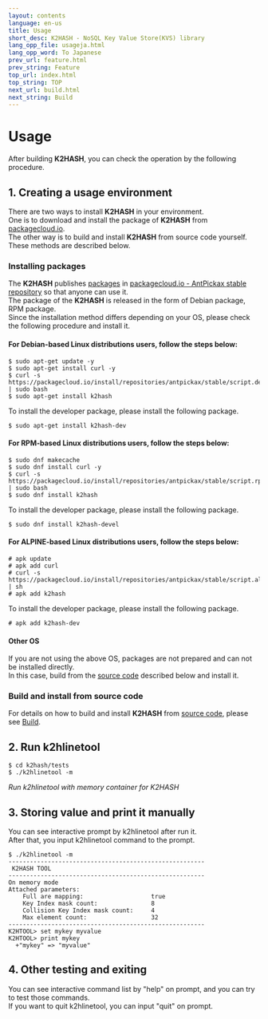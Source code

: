 ```yaml
---
layout: contents
language: en-us
title: Usage
short_desc: K2HASH - NoSQL Key Value Store(KVS) library
lang_opp_file: usageja.html
lang_opp_word: To Japanese
prev_url: feature.html
prev_string: Feature
top_url: index.html
top_string: TOP
next_url: build.html
next_string: Build
---
```


# Usage
After building **K2HASH**, you can check the operation by the following procedure.

## 1. Creating a usage environment
There are two ways to install **K2HASH** in your environment.  
One is to download and install the package of **K2HASH** from [packagecloud.io](https://packagecloud.io/).  
The other way is to build and install **K2HASH** from source code yourself.  
These methods are described below.  

### Installing packages
The **K2HASH** publishes [packages](https://packagecloud.io/app/antpickax/stable/search?q=k2hash) in [packagecloud.io - AntPickax stable repository](https://packagecloud.io/antpickax/stable) so that anyone can use it.  
The package of the **K2HASH** is released in the form of Debian package, RPM package.  
Since the installation method differs depending on your OS, please check the following procedure and install it.  

#### For Debian-based Linux distributions users, follow the steps below:
```
$ sudo apt-get update -y
$ sudo apt-get install curl -y
$ curl -s https://packagecloud.io/install/repositories/antpickax/stable/script.deb.sh | sudo bash
$ sudo apt-get install k2hash
```
To install the developer package, please install the following package.
```
$ sudo apt-get install k2hash-dev
```

#### For RPM-based Linux distributions users, follow the steps below:
```
$ sudo dnf makecache
$ sudo dnf install curl -y
$ curl -s https://packagecloud.io/install/repositories/antpickax/stable/script.rpm.sh | sudo bash
$ sudo dnf install k2hash
```
To install the developer package, please install the following package.
```
$ sudo dnf install k2hash-devel
```

#### For ALPINE-based Linux distributions users, follow the steps below:
```
# apk update
# apk add curl
# curl -s https://packagecloud.io/install/repositories/antpickax/stable/script.alpine.sh | sh
# apk add k2hash
```
To install the developer package, please install the following package.
```
# apk add k2hash-dev
```

#### Other OS
If you are not using the above OS, packages are not prepared and can not be installed directly.  
In this case, build from the [source code](https://github.com/yahoojapan/k2hash) described below and install it.

### Build and install from source code
For details on how to build and install **K2HASH** from [source code](https://github.com/yahoojapan/k2hash), please see [Build](https://k2hash.antpick.ax/build.html).

## 2. Run k2hlinetool
```
$ cd k2hash/tests
$ ./k2hlinetool -m
```
_Run k2hlinetool with memory container for K2HASH_

## 3. Storing value and print it manually  
You can see interactive prompt by k2hlinetool after run it.  
After that, you input k2hlinetool command to the prompt.

```
$ ./k2hlinetool -m
-------------------------------------------------------
 K2HASH TOOL
-------------------------------------------------------
On memory mode
Attached parameters:
    Full are mapping:                   true
    Key Index mask count:               8
    Collision Key Index mask count:     4
    Max element count:                  32
-------------------------------------------------------
K2HTOOL> set mykey myvalue
K2HTOOL> print mykey
  +"mykey" => "myvalue"
```

## 4. Other testing and exiting  
You can see interactive command list by "help" on prompt, and you can try to test those commands.  
If you want to quit k2hlinetool, you can input "quit" on prompt.
